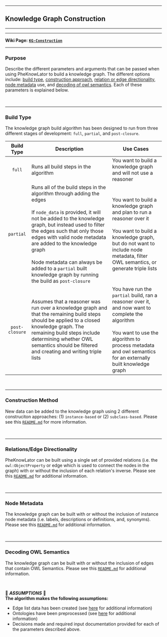 ***
## Knowledge Graph Construction   
***
***

**Wiki Page:** **[`KG-Construction`](https://github.com/callahantiff/PheKnowLator/wiki/KG-Construction)**  

____

### Purpose
Describe the different parameters and arguments that can be passed when using PheKnowLator to build a knowledge graph. The different options include: [build type](#build-type), [construction approach](#construction-approach), [relation or edge directionality](#relationsedge-directionality), [node metadata](#node-metadata) use, and [decoding of owl semantics](#decoding-owl-semantics). Each of these parameters is explained below.  

<br>

_____


### Build Type   
The knowledge graph build algorithm has been designed to run from three different stages of development: `full`, `partial`, and `post-closure`.

Build Type | Description | Use Cases  
:--: | -- | --   
`full` | Runs all build steps in the algorithm | You want to build a knowledge graph and will not use a reasoner  
`partial` | Runs all of the build steps in the algorithm through adding the edges<br><br> If `node_data` is provided, it will not be added to the knowledge graph, but instead used to filter the edges such that only those edges with valid node metadata are added to the knowledge graph<br><br> Node metadata can always be added to a `partial` built knowledge graph by running the build as `post-closure` | You want to build a knowledge graph and plan to run a reasoner over it<br><br> You want to build a knowledge graph, but do not want to include node metadata, filter OWL semantics, or generate triple lists  
`post-closure` | Assumes that a reasoner was run over a knowledge graph and that the remaining build steps should be applied to a closed knowledge graph. The remaining build steps include determining whether OWL semantics should be filtered and creating and writing triple lists | You have run the `partial` build, ran a reasoner over it, and now want to complete the algorithm<br><br> You want to use the algorithm to process metadata and owl semantics for an externally built knowledge graph

<br> 

_____


### Construction Method   
New data can be added to the knowledge graph using 2 different construciton approaches: (1) `instance-based` or (2) `subclass-based`. Please see this [`README.md`](https://github.com/callahantiff/PheKnowLator/blob/master/resources/construction_approach/README.md) for more information.   

<br> 

_____

### Relations/Edge Directionality   
PheKnowLator can be built using a single set of provided relations (i.e. the `owl:ObjectProperty` or edge which is used to connect the nodes in the graph) with or without the inclusion of each relation's inverse. Please see this [`README.md`](https://github.com/callahantiff/PheKnowLator/blob/master/resources/relations_data/README.md) for additional information.  

<br> 

_____


### Node Metadata
The knowledge graph can be built with or without the inclusion of instance node metadata (i.e. labels, descriptions or definitions, and, synonyms). Please see this [`README.md`](https://github.com/callahantiff/PheKnowLator/blob/master/resources/node_data/README.md) for additional information. 

<br> 

_____


### Decoding OWL Semantics  
The knowledge graph can be built with or without the inclusion of edges that contain OWL Semantics. Please see this [`README.md`](https://github.com/callahantiff/PheKnowLator/blob/master/resources/owl_decoding/README.md) for additional information. 

<br>

🛑 *<b>ASSUMPTIONS</b>* 🛑  
**The algorithm makes the following assumptions:**
- Edge list data has been created (see [here](https://github.com/callahantiff/PheKnowLator/blob/master/resources/edge_data) for additional information)  
- Ontologies have been preprocessed (see [here](https://github.com/callahantiff/PheKnowLator/blob/master/resources/ontologies/README.md) for additional information)  
- Decisions made and required input documentation provided for each of the parameters described above.     
